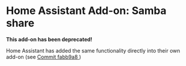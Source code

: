 # Home Assistant Add-on: Samba share

**This add-on has been deprecated!**

Home Assistant has added the same functionality directly into their own add-on (see [Commit fabb9a8
](https://github.com/home-assistant/addons/commit/fabb9a87eefb1b09121f649901b1f51bbd4757bb))

